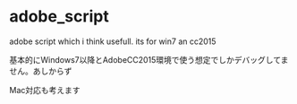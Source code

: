 # adobe_script
adobe script which i think usefull. its for win7 an cc2015

基本的にWindows7以降とAdobeCC2015環境で使う想定でしかデバッグしてません。あしからず

Mac対応も考えます